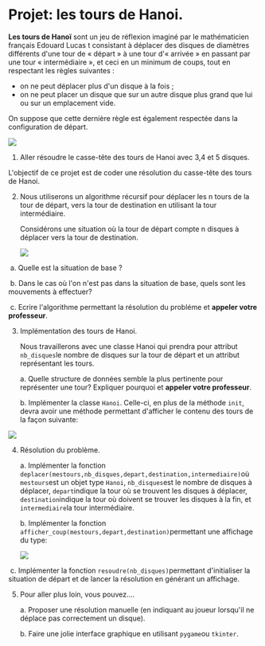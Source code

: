 # Projet: les tours de Hanoi. 



**Les tours de Hanoï** sont un jeu de réflexion imaginé par le mathématicien français Edouard Lucas  t consistant à déplacer des disques de diamètres différents d'une tour de « départ » à une tour d'« arrivée » en passant par une tour « intermédiaire », et ceci en un minimum de coups, tout en respectant les règles suivantes :

- on ne peut déplacer plus d'un disque à la fois ;
- on ne peut placer un disque que sur un autre disque plus grand que lui ou sur un emplacement vide.

On suppose que cette dernière règle est également respectée dans la configuration de départ.

![](/LesToursDeHanoi/IMG/imagetourdehanoi.jpg)



1. Aller résoudre le casse-tête des tours de Hanoi avec 3,4 et 5 disques. 

   [](http://championmath.free.fr/tourhanoi.htm)

L'objectif de ce projet est de coder une résolution du casse-tête des tours de Hanoi. 

2. Nous utiliserons un algorithme récursif pour déplacer les n tours de la tour de départ, vers la tour de destination en utilisant la tour intermédiaire. 

   Considérons une situation où la tour de départ compte n disques à déplacer vers la tour de destination. 

   ![](/LesToursDeHanoi/IMG/algorec.jpg)

​	a. Quelle est la situation de base ? 

​	b. Dans le cas où l'on n'est pas dans la situation de base, quels sont les mouvements à effectuer? 

​	c. Ecrire l'algorithme permettant la résolution du probléme et **appeler votre professeur**. 

3. Implémentation des tours de Hanoi. 

   Nous travaillerons avec une classe Hanoi qui prendra pour attribut `nb_disques`le nombre de disques sur la tour de départ et un attribut représentant les tours. 

   a. Quelle structure de données semble la plus pertinente pour représenter une tour? Expliquer pourquoi et **appeler votre professeur**. 

   b. Implémenter la classe `Hanoi`. Celle-ci, en plus de la méthode `init`, devra avoir une méthode permettant d'afficher le contenu des tours de la façon suivante: 

![](/IMG/affichagetours.jpg)

4. Résolution du problème. 

   a. Implémenter la fonction `deplacer(mestours,nb_disques,depart,destination,intermediaire)`où `mestours`est un objet type `Hanoi`, `nb_disques`est le nombre de disques à déplacer, `depart`indique la tour où se trouvent les disques à déplacer, `destination`indique la tour où doivent se trouver les disques à la fin, et `intermediaire`la tour intermédiaire. 

   b. Implémenter la fonction `afficher_coup(mestours,depart,destination)`permettant une affichage du type:

   ![](/IMG/affichagetour.jpg)

​	c. Implémenter la fonction `resoudre(nb_disques)`permettant d'initialiser la situation de départ et de 		lancer la résolution en générant un affichage. 

5. Pour aller plus loin, vous pouvez....

   a. Proposer une résolution manuelle (en indiquant au joueur lorsqu'il ne déplace pas correctement un disque). 

   b. Faire une jolie interface graphique en utilisant `pygame`ou `tkinter`. 

   





